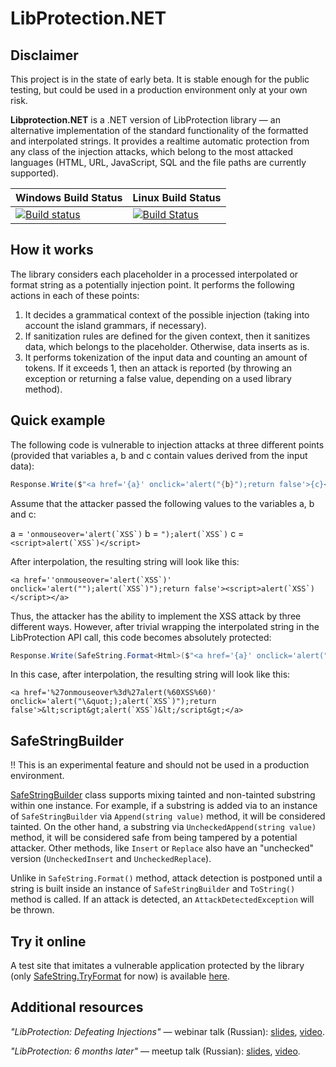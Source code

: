 # LibProtection.NET

## Disclaimer

This project is in the state of early beta. It is stable enough for the public testing, but could be used in a production environment only at your own risk.

**Libprotection.NET** is a .NET version of LibProtection library — an alternative implementation of the standard functionality of the formatted and interpolated strings. It provides a realtime automatic protection from any class of the injection attacks, which belong to the most attacked languages (HTML, URL, JavaScript, SQL and the file paths are currently supported).

| Windows Build Status | Linux Build Status |
|---|---|
|[![Build status](https://ci.appveyor.com/api/projects/status/8y9t294ypeuu18rs/branch/dev?svg=true)](https://ci.appveyor.com/project/libprotection/libprotection-dotnet/branch/dev) | [![Build Status](https://travis-ci.org/LibProtection/libprotection-dotnet.svg?branch=dev)](https://travis-ci.org/LibProtection/libprotection-dotnet)|

## How it works

The library considers each placeholder in a processed interpolated or format string as a potentially injection point. It performs the following actions in each of these points:

1. It decides a grammatical context of the possible injection (taking into account the island grammars, if necessary).
2. If sanitization rules are defined for the given context, then it sanitizes data, which belongs to the placeholder. Otherwise, data inserts as is.
3. It performs tokenization of the input data and counting an amount of tokens. If it exceeds 1, then an attack is reported (by throwing an exception or returning a false value, depending on a used library method).

## Quick example

The following code is vulnerable to injection attacks at three different points (provided that variables a, b and c contain values derived from the input data):

```csharp
Response.Write($"<a href='{a}' onclick='alert("{b}");return false'>{c}</a>");
```

Assume that the attacker passed the following values to the variables a, b and c:

a = ``'onmouseover='alert(`XSS`)``
b = ``");alert(`XSS`)``
c = ``<script>alert(`XSS`)</script>``

After interpolation, the resulting string will look like this:

``<a href=''onmouseover='alert(`XSS`)' onclick='alert("");alert(`XSS`)");return false'><script>alert(`XSS`)</script></a>``

Thus, the attacker has the ability to implement the XSS attack by three different ways. However, after trivial wrapping the interpolated string in the LibProtection API call, this code becomes absolutely protected:

```csharp
Response.Write(SafeString.Format<Html>($"<a href='{a}' onclick='alert("{b}");return false'>{c}</a>"));
```

In this case, after interpolation, the resulting string will look like this:

``<a href='%27onmouseover%3d%27alert(%60XSS%60)' onclick='alert("\&quot;);alert(`XSS`)");return false'>&lt;script&gt;alert(`XSS`)&lt;/script&gt;</a>``

## SafeStringBuilder

:bangbang: This is an experimental feature and should not be used in a production environment.

[SafeStringBuilder](https://github.com/LibProtection/libprotection-dotnet/blob/dev/sources/LibProtection.Injections/LibProtection.Injections/SafeStringBuilder/SafeStringBuilder.cs) class supports mixing tainted and non-tainted substring within one instance. For example, if a substring is added via to an instance of `SafeStringBuilder` via `Append(string value)` method, it will be considered tainted. On the other hand, a substring via `UncheckedAppend(string value)` method, it will be considered safe from being tampered by a potential attacker.
Other methods, like `Insert` or `Replace` also have an "unchecked" version (`UncheckedInsert` and `UncheckedReplace`).

Unlike in `SafeString.Format()` method, attack detection is postponed until a string is built inside an instance of `SafeStringBuilder` and `ToString()` method is called. If an attack is detected, an `AttackDetectedException` will be thrown.

## Try it online

A test site that imitates a vulnerable application protected by the library (only [SafeString.TryFormat](https://github.com/LibProtection/libprotection-dotnet/blob/dev/sources/LibProtection.Injections/LibProtection.Injections/SafeString.cs#L24) for now) is available [here](http://playground.libprotection.org/).

## Additional resources

*"LibProtection: Defeating Injections"* — webinar talk (Russian): [slides](https://speakerdeck.com/kochetkov/libprotection-pobiezhdaia-iniektsii), [video](https://youtu.be/mvFcpnoUfmM).

*"LibProtection: 6 months later"* — meetup talk (Russian): [slides](https://speakerdeck.com/kochetkov/libprotection-6-miesiatsiev-spustia), [video](https://youtu.be/IiHHvE3FdC8?list=PLaKsSq6rTf22r9te6azn43JtMCUlFNtqs).
